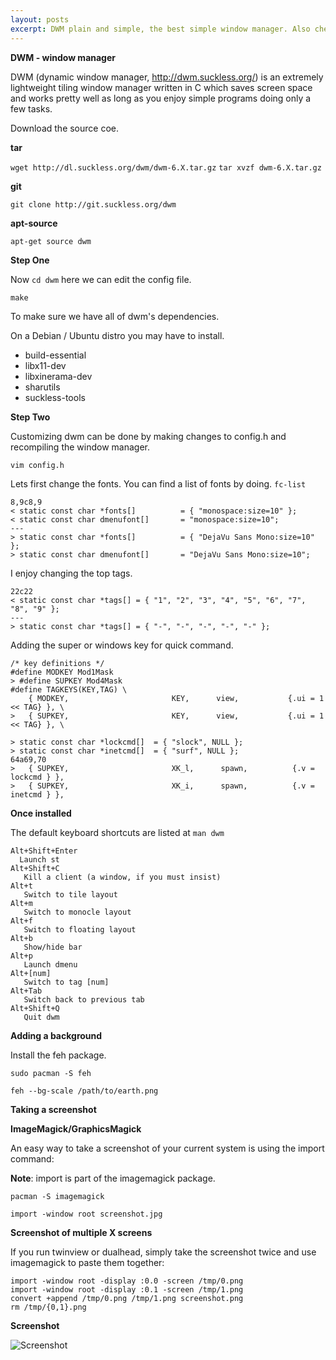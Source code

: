 ```yaml
---
layout: posts
excerpt: DWM plain and simple, the best simple window manager. Also checkout sbar!
---
```


**DWM - window manager**

DWM (dynamic window manager, http://dwm.suckless.org/) is an extremely lightweight tiling window manager written in C which saves screen space and works pretty well as long as you enjoy simple programs doing only a few tasks.

Download the source coe.

**tar**

`wget http://dl.suckless.org/dwm/dwm-6.X.tar.gz`
`tar xvzf dwm-6.X.tar.gz`

**git**

`git clone http://git.suckless.org/dwm`

**apt-source**

`apt-get source dwm`

**Step One**

Now `cd dwm` here we can edit the config file.

`make`

To make sure we have all of dwm's dependencies.

On a Debian / Ubuntu distro you may have to install.

+ build-essential 
+ libx11-dev 
+ libxinerama-dev 
+ sharutils 
+ suckless-tools

**Step Two**

Customizing dwm can be done by making changes to config.h and recompiling the window manager.

`vim config.h`

Lets first change the fonts. You can find a list of fonts by doing. `fc-list`

```
8,9c8,9
< static const char *fonts[]          = { "monospace:size=10" };
< static const char dmenufont[]       = "monospace:size=10";
---
> static const char *fonts[]          = { "DejaVu Sans Mono:size=10" };
> static const char dmenufont[]       = "DejaVu Sans Mono:size=10";
```

I enjoy changing the top tags.

```
22c22
< static const char *tags[] = { "1", "2", "3", "4", "5", "6", "7", "8", "9" };
---
> static const char *tags[] = { "-", "-", "-", "-", "-" };
```

Adding the super or windows key for quick command.

```
/* key definitions */
#define MODKEY Mod1Mask
> #define SUPKEY Mod4Mask
#define TAGKEYS(KEY,TAG) \
	{ MODKEY,                       KEY,      view,           {.ui = 1 << TAG} }, \
>	{ SUPKEY,                       KEY,      view,           {.ui = 1 << TAG} }, \
```


```
> static const char *lockcmd[]  = { "slock", NULL };
> static const char *inetcmd[]  = { "surf", NULL };
64a69,70
> 	{ SUPKEY,                       XK_l,      spawn,          {.v = lockcmd } },
> 	{ SUPKEY,                       XK_i,      spawn,          {.v = inetcmd } },
```

**Once installed**

The default keyboard shortcuts are listed at `man dwm`

```
Alt+Shift+Enter
  Launch st
Alt+Shift+C
   Kill a client (a window, if you must insist)
Alt+t
   Switch to tile layout
Alt+m
   Switch to monocle layout
Alt+f
   Switch to floating layout
Alt+b
   Show/hide bar
Alt+p
   Launch dmenu
Alt+[num]
   Switch to tag [num]
Alt+Tab
   Switch back to previous tab
Alt+Shift+Q
   Quit dwm
```

**Adding a background**

Install the feh package.

`sudo pacman -S feh`

`feh --bg-scale /path/to/earth.png`

**Taking a screenshot**

**ImageMagick/GraphicsMagick**

An easy way to take a screenshot of your current system is using the import command:

**Note**: import is part of the imagemagick package.

`pacman -S imagemagick`

`import -window root screenshot.jpg`

**Screenshot of multiple X screens**

If you run twinview or dualhead, simply take the screenshot twice and use imagemagick to paste them together:
```
import -window root -display :0.0 -screen /tmp/0.png
import -window root -display :0.1 -screen /tmp/1.png
convert +append /tmp/0.png /tmp/1.png screenshot.png
rm /tmp/{0,1}.png
```

**Screenshot**

![Screenshot](https://raw.githubusercontent.com/GerhardOfRivia/SBAR/master/0.png)
